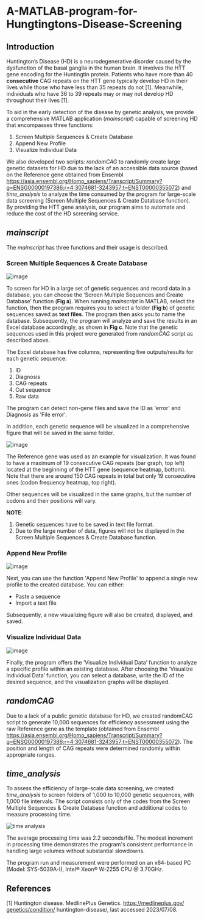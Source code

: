# A-MATLAB-program-for-Hungtingtons-Disease-Screening

## Introduction
Huntington’s Disease (HD) is a neurodegenerative disorder caused by the dysfunction of the basal ganglia in the human brain. It involves the HTT gene encoding for the Huntingtin protein. Patients who have more than 40 **consecutive** CAG repeats on the HTT gene typically develop HD in their lives while those who have less than 35 repeats do not [1]. Meanwhile, individuals who have 36 to 39 repeats may or may not develop HD throughout their lives [1].

To aid in the early detection of the disease by genetic analysis, we provide a comprehensive MATLAB application (_mainscript_) capable of screening HD that encompasses three functions:
1. Screen Multiple Sequences & Create Database
2. Append New Profile
3. Visualize Individual Data

We also developed two scripts: _randomCAG_ to randomly create large genetic datasets for HD due to the lack of an accessible data source (based on the Reference gene obtained from Ensembl https://asia.ensembl.org/Homo_sapiens/Transcript/Summary?g=ENSG00000197386;r=4:3074681-3243957;t=ENST00000355072) and _time_analysis_ to analyze the time consumed by the program for large-scale data screening (Screen Multiple Sequences & Create Database function).
By providing the HTT gene analysis, our program aims to automate and reduce the cost of the HD screening service.

## _mainscript_
The _mainscript_ has three functions and their usage is described.
### Screen Multiple Sequences & Create Database

![image](https://github.com/trangthyy/A-MATLAB-program-for-Hungtingtons-Disease-Screening/assets/139542244/b28e7a60-db01-432a-bcec-40aa1332733d)

To screen for HD in a large set of genetic sequences and record data in a database, you can choose the ‘Screen Multiple Sequences and Create Database’ function (**Fig a**). When running _mainscript_ in MATLAB, select the function, then the program requires you to select a folder (**Fig b**) of genetic sequences saved as **text files**. The program then asks you to name the database. Subsequently, the program will analyze and save the results in an Excel database accordingly, as shown in **Fig c**. Note that the genetic sequences used in this project were generated from _randomCAG_ script as described above.

The Excel database has five columns, representing five outputs/results for each genetic sequence:
1. ID
2. Diagnosis
3. CAG repeats
4. Cut sequence
5. Raw data

The program can detect non-gene files and save the ID as 'error' and Diagnosis as 'File error'. 

In addition, each genetic sequence will be visualized in a comprehensive figure that will be saved in the same folder.

![image](https://github.com/trangthyy/A-MATLAB-program-for-Hungtingtons-Disease-Screening/assets/139542244/d2461a05-6ebe-4b64-821c-08164429b59e)

The Reference gene was used as an example for visualization. It was found to have a maximum of 19 consecutive CAG repeats (bar graph, top left) located at the beginning of the HTT gene (sequence heatmap, bottom). Note that there are around 150 CAG repeats in total but only 19 consecutive ones (codon frequency heatmap, top right).

Other sequences will be visualized in the same graphs, but the number of codons and their positions will vary.

**NOTE**:
1. Genetic sequences have to be saved in text file format.
2. Due to the large number of data, figures will not be displayed in the Screen Multiple Sequences & Create Database function.

### Append New Profile

![image](https://github.com/trangthyy/A-MATLAB-program-for-Hungtingtons-Disease-Screening/assets/139542244/1860e11c-191d-45c9-bdbf-924ae3c4d9c2)

Next, you can use the function 'Append New Profile' to append a single new profile to the created database. You can either:
* Paste a sequence
* Import a text file

Subsequently, a new visualizing figure will also be created, displayed, and saved.

### Visualize Individual Data

![image](https://github.com/trangthyy/A-MATLAB-program-for-Hungtingtons-Disease-Screening/assets/139542244/6d208736-0001-460d-aaaa-5feeb3fa9817)

Finally, the program offers the ‘Visualize Individual Data’ function to analyze a specific profile within an existing database. After choosing the ‘Visualize Individual Data’ function, you can select a database, write the ID of the desired sequence, and the visualization graphs will be displayed.

## _randomCAG_
Due to a lack of a public genetic database for HD, we created randomCAG script to generate 10,000 sequences for efficiency assessment using the raw Reference gene as the template (obtained from Ensembl https://asia.ensembl.org/Homo_sapiens/Transcript/Summary?g=ENSG00000197386;r=4:3074681-3243957;t=ENST00000355072). The position and length of CAG repeats were determined randomly within appropriate ranges.

## _time_analysis_
To assess the efficiency of large-scale data screening, we created _time_analysis_ to screen folders of 1,000 to 10,000 genetic sequences, with 1,000 file intervals. The script consists only of the codes from the Screen Multiple Sequences & Create Database function and additional codes to measure processing time.

![time analysis](https://github.com/trangthyy/A-MATLAB-program-for-Hungtingtons-Disease-Screening/assets/139542244/593fd834-fb3b-4afd-b468-f7eacf5d82f4)

The average processing time was 2.2 seconds/file. The modest increment in processing time demonstrates the program's consistent performance in handling large volumes without substantial slowdowns.

The program run and measurement were performed on an x64-based PC (Model: SYS-5039A-I), Intel® Xeon® W-2255 CPU @ 3.70GHz.

## References
[1] Huntington disease. MedlinePlus Genetics. https://medlineplus.gov/‌genetics/condition/‌ h‌untington-disease/, last accessed 2023/07/08.
